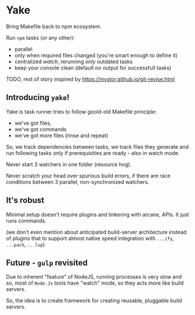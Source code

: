 # Yake

Bring Makefile back to npm ecosystem.

Run `npm` tasks (or any other):
 * parallel
 * only when required files changed (you're smart enough to define it)
 * centralized *watch*, rerunning _only_ outdated tasks
 * keep your console clean (default no output for successfull tasks)


TODO, rest of story inspired by https://mystor.github.io/git-revise.html

## Introducing `yake`!

Yake is task runner tries to follow goold-old Makefile principle:
 * we've got files,
 * we've got commands
 * we've got more files (rinse and repeat)

So, we track dependencies between tasks, we track files they generate and run following tasks only
if prerequisities are ready - also in watch mode.

Never start 3 watchers in one folder (resource hog).

Never scratch your head over spurious build errors, if there are race conditions between 3 parallel,
non-synchronized watchers.

## It's robust

Minimal setup doesn't require plugins and tinkering with arcane, APIs. It just runs commands.

(we don't even mention about anticipated build-server architecture instead of plugins that to
 support almost native speed integration with `...ify`, `...pack`, `...lup`)

## Future - `gulp` revisited

Due to inherent "feature" of NodeJS, running processes is very slow and so, most of `Node.Js` tools
have "watch" mode, so they acts more like build servers.

So, the idea is to create framweork for creating reusable, pluggable build servers.
